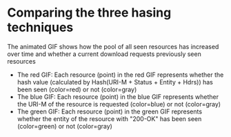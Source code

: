 # Comparing the three hasing techniques
The animated GIF shows how the pool of all seen resources has increased over time and whether a current download requests previously seen resources
- The red GIF: Each resource (point) in the red GIF represents whether the hash value (calculated by Hash(URI-M + Status + Entity + Hdrs)) has been seen (color=red) or not (color=gray)
- The blue GIF: Each resource (point) in the blue GIF represents whether the URI-M of the resource is requested (color=blue) or not (color=gray)
- The green GIF: Each resource (point) in the green GIF represents whether the entity of the resource with "200-OK" has been seen (color=green) or not (color=gray)


